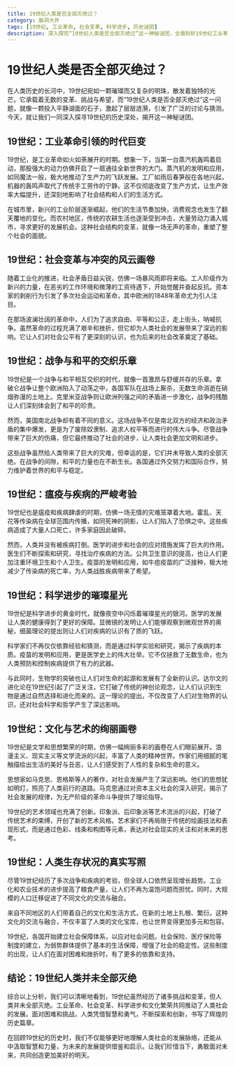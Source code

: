 ```yaml
---
title: 19世纪人类是否全部灭绝过？
category: 脑洞大开
tags: [19世纪, 工业革命, 社会变革, 科学进步, 历史谜团]
description: 深入探究“19世纪人类是否全部灭绝过”这一神秘谜团，全面剖析19世纪工业革命、社会变革、战争和平、瘟疫疾病、科学进步等多方面情况，揭示人类在诸多挑战下不仅未灭绝且推动社会发展的历程。
---
```


# 19世纪人类是否全部灭绝过？

在人类历史的长河中，19世纪宛如一颗璀璨而又复杂的明珠，散发着独特的光芒。它承载着无数的变革、挑战与希望，而“19世纪人类是否全部灭绝过”这一问题，就像一颗投入平静湖面的石子，激起了层层涟漪，引发了广泛的讨论与猜测。今天，就让我们一同深入探寻19世纪的历史深处，揭开这一神秘谜团。

## 19世纪：工业革命引领的时代巨变

19世纪，是工业革命如火如荼展开的时期。想象一下，当第一台蒸汽机轰鸣着启动，那股强大的动力仿佛开启了一扇通往全新世界的大门。蒸汽机的发明和应用，如同魔法一般，极大地推动了生产力的飞跃发展。工厂如雨后春笋般在各地兴起，机器的轰鸣声取代了传统手工劳作的宁静。这不仅彻底改变了生产方式，让生产效率大幅提升，还深刻地影响了社会结构和人们的生活方式。

在城市里，新兴的工业阶层逐渐崛起，他们的生活节奏加快，消费观念也发生了翻天覆地的变化。而农村地区，传统的农耕生活也逐渐受到冲击，大量劳动力涌入城市，寻求更好的发展机会。这种社会结构的变革，就像一场无声的革命，重塑了整个社会的面貌。

## 19世纪：社会变革与冲突的风云画卷

随着工业化的推进，社会矛盾日益尖锐，仿佛一场暴风雨即将来临。工人阶级作为新兴的力量，在恶劣的工作环境和微薄的工资待遇下，开始觉醒并奋起反抗。资本家的剥削行为引发了多次社会运动和革命，其中欧洲的1848年革命尤为引人注目。

在那场波澜壮阔的革命中，人们为了追求自由、平等和公正，走上街头，呐喊抗争。虽然革命的过程充满了艰辛和挫折，但它却为人类社会的发展带来了深远的影响。它让人们对社会公平有了更深刻的认识，也为后来的社会改革奠定了基础。

## 19世纪：战争与和平的交织乐章

19世纪是一个战争与和平相互交织的时代，就像一首激昂与舒缓并存的乐章。拿破仑战争让整个欧洲陷入了动荡之中，各国军队在战场上厮杀，无数生命消逝在硝烟弥漫的土地上。克里米亚战争则让欧洲列强之间的矛盾进一步激化，战争的残酷让人们深刻体会到了和平的珍贵。

然而，美国南北战争却有着不同的意义。这场战争不仅是南北双方的经济和政治矛盾的集中爆发，更是为了废除奴隶制、追求人权平等而进行的伟大斗争。尽管战争带来了巨大的伤痛，但它最终推动了社会的进步，让人类社会更加文明和进步。

这些战争虽然给人类带来了巨大的灾难，但幸运的是，它们并未导致人类的全部灭绝。在战争的间隙，和平的力量也在不断生长。各国通过外交努力和国际合作，努力维护着世界的和平与稳定。

## 19世纪：瘟疫与疾病的严峻考验

19世纪也是瘟疫和疾病肆虐的时期，仿佛一场无情的灾难笼罩着大地。霍乱、天花等传染病在全球范围内传播，如同死神的阴影，让人们陷入了恐惧之中。这些疾病造成了大量人口死亡，许多家庭因此破碎。

然而，人类并没有被疾病打倒。医学的进步和社会的应对措施发挥了巨大的作用。医生们不断探索和研究，寻找治疗疾病的方法。公共卫生意识的提高，也让人们更加注重环境卫生和个人卫生。疫苗的发明和应用，如牛痘疫苗的广泛接种，极大地减少了传染病的死亡率，为人类战胜疾病带来了希望。

## 19世纪：科学进步的璀璨星光

19世纪是科学进步的黄金时代，就像夜空中闪烁着璀璨星光的银河。医学的发展让人类的健康得到了更好的保障。显微镜的发明让人们能够观察到微观世界的奥秘，细菌理论的提出则让人们对疾病的认识有了质的飞跃。

科学家们不再仅仅依靠经验和猜测，而是通过科学实验和研究，揭示了疾病的本质。疫苗的发明和应用，更是医学史上的伟大壮举。它不仅拯救了无数生命，也为人类预防和控制疾病提供了有力的武器。

与此同时，生物学的突破也让人们对生命的起源和发展有了全新的认识。达尔文的进化论在19世纪引起了广泛关注，它打破了传统的神创论观念，让人们认识到生物是通过自然选择和进化而来的。这一理论的提出，不仅改变了人们对生物界的认识，还对社会科学和哲学产生了深远影响。

## 19世纪：文化与艺术的绚丽画卷

19世纪是文学和思想繁荣的时期，仿佛一幅绚丽多彩的画卷在人们眼前展开。浪漫主义、现实主义等文学流派的兴起，丰富了人类的精神世界。作家们用细腻的笔触描绘出生活的美好与丑恶，让人们感受到了人性的复杂和生命的意义。

思想家如马克思、恩格斯等人的著作，对社会发展产生了深远影响。他们的思想犹如明灯，照亮了人类前行的道路。马克思通过对资本主义社会的深入研究，揭示了社会发展的规律，为无产阶级的革命斗争提供了理论指导。

19世纪的艺术领域也充满了创新。印象派、后印象派等艺术流派的兴起，打破了传统艺术的束缚，开创了新的艺术风格。艺术家们不再局限于传统的绘画技法和表现形式，而是通过色彩、线条和构图等元素，表达对社会现实的关注和对未来的思考。

## 19世纪：人类生存状况的真实写照

尽管19世纪经历了多次战争和疾病的考验，但全球人口依然呈现增长趋势。工业化和农业技术的进步提高了粮食产量，让人们不再为温饱问题而担忧。同时，大规模的人口迁移促进了不同文化的交流与融合。

来自不同地区的人们带着自己的文化和生活方式，在新的土地上扎根、繁衍。这种文化的交流与融合，不仅丰富了人类的文化宝库，也让世界变得更加多元和包容。

19世纪，各国开始建立社会保障体系，以应对社会问题。社会保险、医疗保险等制度的建立，为弱势群体提供了基本的生活保障，增强了社会的稳定性。这些制度的出现，让人们在面对困难和挫折时，有了更多的依靠和支持。

## 结论：19世纪人类并未全部灭绝

综合以上分析，我们可以清晰地看到，19世纪虽然经历了诸多挑战和变革，但人类并未全部灭绝。工业革命、社会变革、科学进步和文化繁荣共同推动了人类社会的发展。面对困难和挑战，人类凭借智慧和勇气，不断探索和创新，书写了辉煌的历史篇章。

在回顾19世纪的历史时，我们不仅能够更好地理解人类社会的发展脉络，还能从中汲取智慧和力量，为未来的发展提供借鉴和启示。让我们珍惜当下，勇敢面对未来，共同创造更加美好的明天。